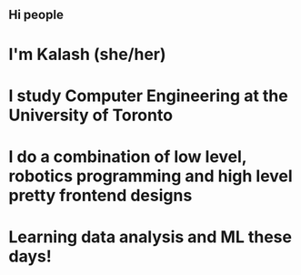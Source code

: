 ## Hi people

# I'm Kalash (she/her) 
# I study Computer Engineering at the University of Toronto
# I do a combination of low level, robotics programming and high level pretty frontend designs
# Learning data analysis and ML these days!
